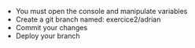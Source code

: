 - You must open the console and manipulate variables
- Create a git branch named: exercice2/adrian
- Commit your changes
- Deploy your branch